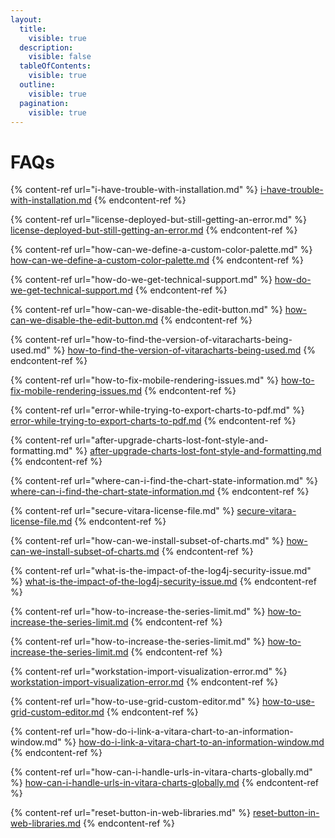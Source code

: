 ```yaml
---
layout:
  title:
    visible: true
  description:
    visible: false
  tableOfContents:
    visible: true
  outline:
    visible: true
  pagination:
    visible: true
---
```


# FAQs

{% content-ref url="i-have-trouble-with-installation.md" %}
[i-have-trouble-with-installation.md](i-have-trouble-with-installation.md)
{% endcontent-ref %}

{% content-ref url="license-deployed-but-still-getting-an-error.md" %}
[license-deployed-but-still-getting-an-error.md](license-deployed-but-still-getting-an-error.md)
{% endcontent-ref %}

{% content-ref url="how-can-we-define-a-custom-color-palette.md" %}
[how-can-we-define-a-custom-color-palette.md](how-can-we-define-a-custom-color-palette.md)
{% endcontent-ref %}

{% content-ref url="how-do-we-get-technical-support.md" %}
[how-do-we-get-technical-support.md](how-do-we-get-technical-support.md)
{% endcontent-ref %}

{% content-ref url="how-can-we-disable-the-edit-button.md" %}
[how-can-we-disable-the-edit-button.md](how-can-we-disable-the-edit-button.md)
{% endcontent-ref %}

{% content-ref url="how-to-find-the-version-of-vitaracharts-being-used.md" %}
[how-to-find-the-version-of-vitaracharts-being-used.md](how-to-find-the-version-of-vitaracharts-being-used.md)
{% endcontent-ref %}

{% content-ref url="how-to-fix-mobile-rendering-issues.md" %}
[how-to-fix-mobile-rendering-issues.md](how-to-fix-mobile-rendering-issues.md)
{% endcontent-ref %}

{% content-ref url="error-while-trying-to-export-charts-to-pdf.md" %}
[error-while-trying-to-export-charts-to-pdf.md](error-while-trying-to-export-charts-to-pdf.md)
{% endcontent-ref %}

{% content-ref url="after-upgrade-charts-lost-font-style-and-formatting.md" %}
[after-upgrade-charts-lost-font-style-and-formatting.md](after-upgrade-charts-lost-font-style-and-formatting.md)
{% endcontent-ref %}

{% content-ref url="where-can-i-find-the-chart-state-information.md" %}
[where-can-i-find-the-chart-state-information.md](where-can-i-find-the-chart-state-information.md)
{% endcontent-ref %}

{% content-ref url="secure-vitara-license-file.md" %}
[secure-vitara-license-file.md](secure-vitara-license-file.md)
{% endcontent-ref %}

{% content-ref url="how-can-we-install-subset-of-charts.md" %}
[how-can-we-install-subset-of-charts.md](how-can-we-install-subset-of-charts.md)
{% endcontent-ref %}

{% content-ref url="what-is-the-impact-of-the-log4j-security-issue.md" %}
[what-is-the-impact-of-the-log4j-security-issue.md](what-is-the-impact-of-the-log4j-security-issue.md)
{% endcontent-ref %}

{% content-ref url="how-to-increase-the-series-limit.md" %}
[how-to-increase-the-series-limit.md](how-to-increase-the-series-limit.md)
{% endcontent-ref %}

{% content-ref url="how-to-increase-the-series-limit.md" %}
[how-to-increase-the-series-limit.md](how-to-increase-the-series-limit.md)
{% endcontent-ref %}

{% content-ref url="workstation-import-visualization-error.md" %}
[workstation-import-visualization-error.md](workstation-import-visualization-error.md)
{% endcontent-ref %}

{% content-ref url="how-to-use-grid-custom-editor.md" %}
[how-to-use-grid-custom-editor.md](how-to-use-grid-custom-editor.md)
{% endcontent-ref %}

{% content-ref url="how-do-i-link-a-vitara-chart-to-an-information-window.md" %}
[how-do-i-link-a-vitara-chart-to-an-information-window.md](how-do-i-link-a-vitara-chart-to-an-information-window.md)
{% endcontent-ref %}

{% content-ref url="how-can-i-handle-urls-in-vitara-charts-globally.md" %}
[how-can-i-handle-urls-in-vitara-charts-globally.md](how-can-i-handle-urls-in-vitara-charts-globally.md)
{% endcontent-ref %}

{% content-ref url="reset-button-in-web-libraries.md" %}
[reset-button-in-web-libraries.md](reset-button-in-web-libraries.md)
{% endcontent-ref %}

